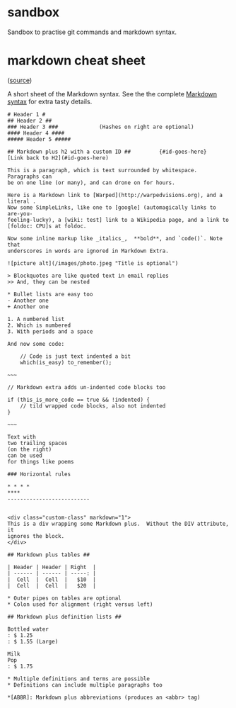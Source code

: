sandbox
=======

Sandbox to practise git commands and markdown syntax.

markdown cheat sheet
====================

([source](http://warpedvisions.org/projects/markdown-cheat-sheet/))

A short sheet of the Markdown syntax. See the the complete [Markdown
syntax](http://daringfireball.net/projects/markdown/syntax) for extra tasty
details.

    # Header 1 #
    ## Header 2 ##
    ### Header 3 ###             (Hashes on right are optional)
    #### Header 4 ####
    ##### Header 5 #####
    
    ## Markdown plus h2 with a custom ID ##         {#id-goes-here}
    [Link back to H2](#id-goes-here)
    
    This is a paragraph, which is text surrounded by whitespace. Paragraphs can
    be on one line (or many), and can drone on for hours.
    
    Here is a Markdown link to [Warped](http://warpedvisions.org), and a literal .
    Now some SimpleLinks, like one to [google] (automagically links to are-you-
    feeling-lucky), a [wiki: test] link to a Wikipedia page, and a link to
    [foldoc: CPU]s at foldoc.
    
    Now some inline markup like _italics_,  **bold**, and `code()`. Note that
    underscores in words are ignored in Markdown Extra.
    
    ![picture alt](/images/photo.jpeg "Title is optional")
    
    > Blockquotes are like quoted text in email replies
    >> And, they can be nested
    
    * Bullet lists are easy too
    - Another one
    + Another one
    
    1. A numbered list
    2. Which is numbered
    3. With periods and a space
    
    And now some code:
    
        // Code is just text indented a bit
        which(is_easy) to_remember();
    
    ~~~
    
    // Markdown extra adds un-indented code blocks too
    
    if (this_is_more_code == true && !indented) {
        // tild wrapped code blocks, also not indented
    }
    
    ~~~
    
    Text with
    two trailing spaces
    (on the right)
    can be used
    for things like poems
    
    ### Horizontal rules
    
    * * * *
    ****
    --------------------------
    
    
    <div class="custom-class" markdown="1">
    This is a div wrapping some Markdown plus.  Without the DIV attribute, it
    ignores the block.
    </div>
    
    ## Markdown plus tables ##
    
    | Header | Header | Right  |
    | ------ | ------ | -----: |
    |  Cell  |  Cell  |   $10  |
    |  Cell  |  Cell  |   $20  |
    
    * Outer pipes on tables are optional
    * Colon used for alignment (right versus left)
    
    ## Markdown plus definition lists ##
    
    Bottled water
    : $ 1.25
    : $ 1.55 (Large)
    
    Milk
    Pop
    : $ 1.75
    
    * Multiple definitions and terms are possible
    * Definitions can include multiple paragraphs too
    
    *[ABBR]: Markdown plus abbreviations (produces an <abbr> tag)
